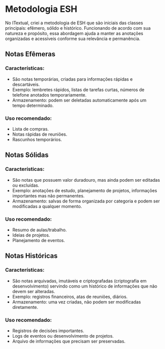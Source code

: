 # Metodologia ESH
No ITextual, criei a metodologia de ESH que são iniciais das classes principais: efêmero, sólido e histórico. Funcionando de acordo com sua natureza e propósito, essa abordagem ajuda a manter as anotações organizadas e acessíveis conforme sua relevância e permanência.

## Notas Efêmeras
### Características:

- São notas temporárias, criadas para informações rápidas e descartáveis.
- Exemplo: lembretes rápidos, listas de tarefas curtas, números de telefone anotados temporariamente.
- Armazenamento: podem ser deletadas automaticamente após um tempo determinado.
### Uso recomendado:

- Lista de compras.
- Notas rápidas de reuniões.
- Rascunhos temporários.

## Notas Sólidas

### Características:

- São notas que possuem valor duradouro, mas ainda podem ser editadas ou excluídas.
- Exemplo: anotações de estudo, planejamento de projetos, informações importantes mas não permanentes.
- Armazenamento: salvas de forma organizada por categoria e podem ser modificadas a qualquer momento.
### Uso recomendado:

- Resumo de aulas/trabalho.
- Ideias de projetos.
- Planejamento de eventos.

## Notas Históricas

### Características:

- São notas arquivadas, imutáveis e criptografadas (criptografia em desenvolvimento) servindo como um histórico de informações que não devem ser alteradas.
- Exemplo: registros financeiros, atas de reuniões, diários.
- Armazenamento: uma vez criadas, não podem ser modificadas diretamente.

### Uso recomendado:

- Registros de decisões importantes.
- Logs de eventos ou desenvolvimento de projetos.
- Arquivo de informações que precisam ser preservadas.